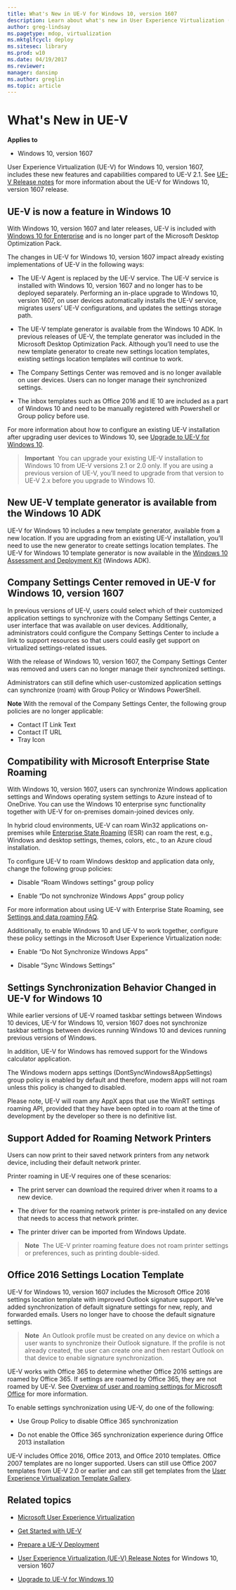 ```yaml
---
title: What's New in UE-V for Windows 10, version 1607
description: Learn about what's new in User Experience Virtualization (UE-V) for Windows 10, including new features and capabilities.
author: greg-lindsay
ms.pagetype: mdop, virtualization
ms.mktglfcycl: deploy
ms.sitesec: library
ms.prod: w10
ms.date: 04/19/2017
ms.reviewer: 
manager: dansimp
ms.author: greglin
ms.topic: article
---
```


# What's New in UE-V 

**Applies to**
-   Windows 10, version 1607

User Experience Virtualization (UE-V) for Windows 10, version 1607, includes these new features and capabilities compared to UE-V 2.1. See [UE-V Release notes](uev-release-notes-1607.md) for more information about the UE-V for Windows 10, version 1607 release.

## UE-V is now a feature in Windows 10

With Windows 10, version 1607 and later releases, UE-V is included with [Windows 10 for Enterprise](https://www.microsoft.com/WindowsForBusiness/windows-for-enterprise) and is no longer part of the Microsoft Desktop Optimization Pack. 

The changes in UE-V for Windows 10, version 1607 impact already existing implementations of UE-V in the following ways:

- The UE-V Agent is replaced by the UE-V service. The UE-V service is installed with Windows 10, version 1607 and no longer has to be deployed separately. Performing an in-place upgrade to Windows 10, version 1607, on user devices automatically installs the UE-V service, migrates users’ UE-V configurations, and updates the settings storage path.

- The UE-V template generator is available from the Windows 10 ADK. In previous releases of UE-V, the template generator was included in the Microsoft Desktop Optimization Pack. Although you’ll need to use the new template generator to create new settings location templates, existing settings location templates will continue to work. 

- The Company Settings Center was removed and is no longer available on user devices. Users can no longer manage their synchronized settings. 

- The inbox templates such as Office 2016 and IE 10 are included as a part of Windows 10 and need to be manually registered with Powershell or Group policy before use.

For more information about how to configure an existing UE-V installation after upgrading user devices to Windows 10, see [Upgrade to UE-V for Windows 10](uev-upgrade-uev-from-previous-releases.md).

> **Important**&nbsp;&nbsp;You can upgrade your existing UE-V installation to Windows 10 from UE-V versions 2.1 or 2.0 only. If you are using a previous version of UE-V, you’ll need to upgrade from that version to UE-V 2.x before you upgrade to Windows 10.

## New UE-V template generator is available from the Windows 10 ADK

UE-V for Windows 10 includes a new template generator, available from a new location. If you are upgrading from an existing UE-V installation, you’ll need to use the new generator to create settings location templates. The UE-V for Windows 10 template generator is now available in the [Windows 10 Assessment and Deployment Kit](https://developer.microsoft.com/en-us/windows/hardware/windows-assessment-deployment-kit) (Windows ADK).

## Company Settings Center removed in UE-V for Windows 10, version 1607

In previous versions of UE-V, users could select which of their customized application settings to synchronize with the Company Settings Center, a user interface that was available on user devices. Additionally, administrators could configure the Company Settings Center to include a link to support resources so that users could easily get support on virtualized settings-related issues.

With the release of Windows 10, version 1607, the Company Settings Center was removed and users can no longer manage their synchronized settings. 

Administrators can still define which user-customized application settings can synchronize (roam) with Group Policy or Windows PowerShell.  

**Note** With the removal of the Company Settings Center, the following group policies are no longer applicable:

-   Contact IT Link Text
-   Contact IT URL
-   Tray Icon

## Compatibility with Microsoft Enterprise State Roaming

With Windows 10, version 1607, users can synchronize Windows application settings and Windows operating system settings to Azure instead of to OneDrive. You can use the Windows 10 enterprise sync functionality together with UE-V for on-premises domain-joined devices only.

In hybrid cloud environments, UE-V can roam Win32 applications on-premises while [Enterprise State Roaming](/azure/active-directory/devices/enterprise-state-roaming-overview) (ESR) can roam the rest, e.g., Windows and desktop settings, themes, colors, etc., to an Azure cloud installation.

To configure UE-V to roam Windows desktop and application data only, change the following group policies:

-   Disable “Roam Windows settings” group policy

-   Enable “Do not synchronize Windows Apps” group policy

For more information about using UE-V with Enterprise State Roaming, see [Settings and data roaming FAQ](/azure/active-directory/devices/enterprise-state-roaming-faqs#what-are-the-options-for-roaming-settings-for-existing-windows-desktop-applications).

Additionally, to enable Windows 10 and UE-V to work together, configure these policy settings in the Microsoft User Experience Virtualization node:

-   Enable “Do Not Synchronize Windows Apps”

-   Disable “Sync Windows Settings”


## Settings Synchronization Behavior Changed in UE-V for Windows 10

While earlier versions of UE-V roamed taskbar settings between Windows 10 devices, UE-V for Windows 10, version 1607 does not synchronize taskbar settings between devices running Windows 10 and devices running previous versions of Windows.

In addition, UE-V for Windows has removed support for the Windows calculator application.

The Windows modern apps settings (DontSyncWindows8AppSettings) group policy is enabled by default and therefore, modern apps will not roam unless this policy is changed to disabled.

Please note, UE-V will roam any AppX apps that use the WinRT settings roaming API, provided that they have been opted in to roam at the time of development by the developer so there is no definitive list.

## Support Added for Roaming Network Printers

Users can now print to their saved network printers from any network device, including their default network printer.

Printer roaming in UE-V requires one of these scenarios:

-   The print server can download the required driver when it roams to a new device.

-   The driver for the roaming network printer is pre-installed on any device that needs to access that network printer.

-   The printer driver can be imported from Windows Update.

> **Note**&nbsp;&nbsp;The UE-V printer roaming feature does not roam printer settings or preferences, such as printing double-sided.

## Office 2016 Settings Location Template

UE-V for Windows 10, version 1607 includes the Microsoft Office 2016 settings location template with improved Outlook signature support. We’ve added synchronization of default signature settings for new, reply, and forwarded emails. Users no longer have to choose the default signature settings.

> **Note**&nbsp;&nbsp;An Outlook profile must be created on any device on which a user wants to synchronize their Outlook signature. If the profile is not already created, the user can create one and then restart Outlook on that device to enable signature synchronization.

UE-V works with Office 365 to determine whether Office 2016 settings are roamed by Office 365. If settings are roamed by Office 365, they are not roamed by UE-V. See [Overview of user and roaming settings for Microsoft Office](/previous-versions/office/office-2013-resource-kit/jj733593(v=office.15)) for more information.

To enable settings synchronization using UE-V, do one of the following:

-   Use Group Policy to disable Office 365 synchronization

-   Do not enable the Office 365 synchronization experience during Office 2013 installation

UE-V includes Office 2016, Office 2013, and Office 2010 templates. Office 2007 templates are no longer supported. Users can still use Office 2007 templates from UE-V 2.0 or earlier and can still get templates from the [User Experience Virtualization Template Gallery](https://gallery.technet.microsoft.com/site/search?f%5B0%5D.Type=RootCategory&f%5B0%5D.Value=UE-V&f%5B0%5D.Text=UE-V).





## Related topics

- [Microsoft User Experience Virtualization](uev-for-windows.md)

- [Get Started with UE-V](uev-getting-started.md)

- [Prepare a UE-V Deployment](uev-prepare-for-deployment.md)

- [User Experience Virtualization (UE-V) Release Notes](uev-release-notes-1607.md) for Windows 10, version 1607

- [Upgrade to UE-V for Windows 10](uev-upgrade-uev-from-previous-releases.md)